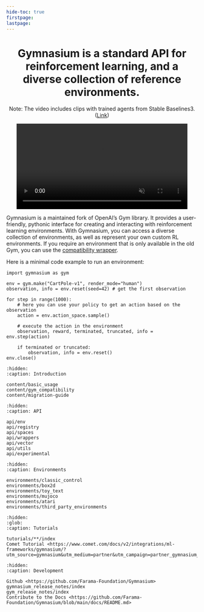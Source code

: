```yaml
---
hide-toc: true
firstpage:
lastpage:
---
```


<center>
	<h1>
		Gymnasium is a standard API for reinforcement learning, and a diverse collection of reference environments.
	</h1>
</center>

<center>
	<p>Note: The video includes clips with trained agents from Stable Baselines3. (<a href="https://huggingface.co/sb3">Link</a>)</p>
	<video autoplay loop muted inline width="450" src="_static/videos/environments-demo.mp4" type="video/mp4"></video>
</center>

Gymnasium is a maintained fork of OpenAI’s Gym library. It provides a user-friendly, pythonic interface for creating and interacting with reinforcement learning environments. With Gymnasium, you can access a diverse collection of environments, as well as represent your own custom RL environments. If you require an environment that is only available in the old Gym, you can use the [compatibility wrapper](content/gym_compatibility).

Here is a minimal code example to run an environment:

```{code-block} python
import gymnasium as gym

env = gym.make("CartPole-v1", render_mode="human")
observation, info = env.reset(seed=42) # get the first observation

for step in range(1000):
	# here you can use your policy to get an action based on the observation
	action = env.action_space.sample()

	# execute the action in the environment
	observation, reward, terminated, truncated, info = env.step(action)

	if terminated or truncated:
		observation, info = env.reset()
env.close()
```

```{toctree}
:hidden:
:caption: Introduction

content/basic_usage
content/gym_compatibility
content/migration-guide
```

```{toctree}
:hidden:
:caption: API

api/env
api/registry
api/spaces
api/wrappers
api/vector
api/utils
api/experimental
```

```{toctree}
:hidden:
:caption: Environments

environments/classic_control
environments/box2d
environments/toy_text
environments/mujoco
environments/atari
environments/third_party_environments
```

```{toctree}
:hidden:
:glob:
:caption: Tutorials

tutorials/**/index
Comet Tutorial <https://www.comet.com/docs/v2/integrations/ml-frameworks/gymnasium/?utm_source=gymnasium&utm_medium=partner&utm_campaign=partner_gymnasium_2023&utm_content=docs_gymnasium>
```

```{toctree}
:hidden:
:caption: Development

Github <https://github.com/Farama-Foundation/Gymnasium>
gymnasium_release_notes/index
gym_release_notes/index
Contribute to the Docs <https://github.com/Farama-Foundation/Gymnasium/blob/main/docs/README.md>
```
